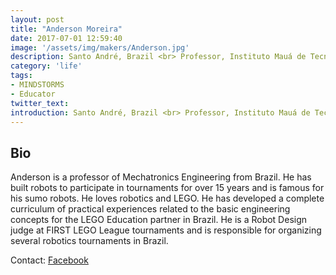 ```yaml
---
layout: post
title: "Anderson Moreira"
date: 2017-07-01 12:59:40
image: '/assets/img/makers/Anderson.jpg'
description: Santo André, Brazil <br> Professor, Instituto Mauá de Tecnologia
category: 'life'
tags:
- MINDSTORMS
- Educator
twitter_text:
introduction: Santo André, Brazil <br> Professor, Instituto Mauá de Tecnologia
---
```




## Bio

Anderson is a professor of Mechatronics Engineering from Brazil. He has built robots to participate in tournaments for over 15 years and is famous for his sumo robots. He loves robotics and LEGO. He has developed a complete curriculum of practical experiences related to the basic engineering concepts for the LEGO Education partner in Brazil. He is a Robot Design judge at FIRST LEGO League tournaments and is responsible for organizing several robotics tournaments in Brazil.


Contact: [Facebook](https://www.facebook.com/anderson.hmoreira)
